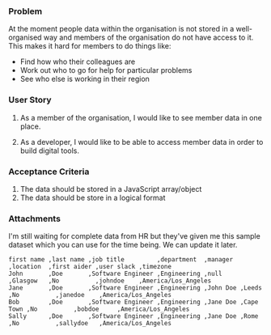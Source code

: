 ### Problem

At the moment people data within the organisation is not stored in a well-organised way and members of the organisation do not have access to it. This makes it hard for members to do things like:

- Find how who their colleagues are
- Work out who to go for help for particular problems
- See who else is working in their region

### User Story

1. As a member of the organisation, I would like to see member data in one place.

2. As a developer, I would like to be able to access member data in order to build digital tools.

### Acceptance Criteria

1. The data should be stored in a JavaScript array/object
2. The data should be store in a logical format

### Attachments

I'm still waiting for complete data from HR but they've given me this sample dataset which you can use for the time being. We can update it later.

```csv
first name ,last name ,job title         ,department  ,manager  ,location  ,first aider ,user slack ,timezone
John       ,Doe       ,Software Engineer ,Engineering ,null     ,Glasgow   ,No          ,johndoe    ,America/Los_Angeles
Jane       ,Doe       ,Software Engineer ,Engineering ,John Doe ,Leeds     ,No          ,janedoe    ,America/Los_Angeles
Bob        ,Doe       ,Software Engineer ,Engineering ,Jane Doe ,Cape Town ,No          ,bobdoe     ,America/Los_Angeles
Sally      ,Doe       ,Software Engineer ,Engineering ,Jane Doe ,Rome      ,No          ,sallydoe   ,America/Los_Angeles
```
